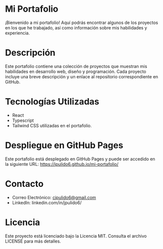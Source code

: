 # Mi Portafolio
¡Bienvenido a mi portafolio! Aquí podrás encontrar algunos de los proyectos en los que he trabajado, así como información sobre mis habilidades y experiencia.

# Descripción
Este portafolio contiene una colección de proyectos que muestran mis habilidades en desarrollo web, diseño y programación. Cada proyecto incluye una breve descripción y un enlace al repositorio correspondiente en GitHub.

# Tecnologías Utilizadas
- React
- Typescript
- Tailwind CSS
 utilizadas en el portafolio.

# Despliegue en GitHub Pages
Este portafolio está desplegado en GitHub Pages y puede ser accedido en la siguiente URL:
https://jpulido6.github.io/mi-portafolio/

# Contacto
- Correo Electrónico: cjpulido6@gmail.com
- LinkedIn: linkedin.com/in/jpulido6/
# Licencia
Este proyecto está licenciado bajo la Licencia MIT. Consulta el archivo LICENSE para más detalles.